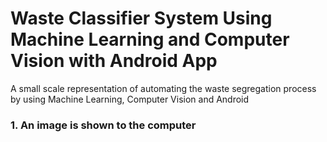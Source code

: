   # Waste Classifier System Using Machine Learning and Computer Vision with Android App
A small scale representation of automating the waste segregation process by using Machine Learning, Computer Vision and Android 




### 1. An image is shown to the computer
